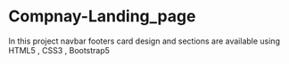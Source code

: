 # Compnay-Landing_page
In this project navbar footers card design and sections are available using HTML5 , CSS3 , Bootstrap5
